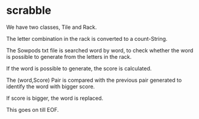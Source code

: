 # scrabble

We have two classes, Tile and Rack.

The letter combination in the rack is converted to a count-String. 

The Sowpods txt file is searched word by word, to check whether the word is possible to generate from the letters in the rack.

If the word is possible to generate, the score is calculated. 

The (word,Score) Pair is compared with the previous pair generated to identify the word with bigger score. 

If score is bigger, the word is replaced. 

This goes on till EOF. 
